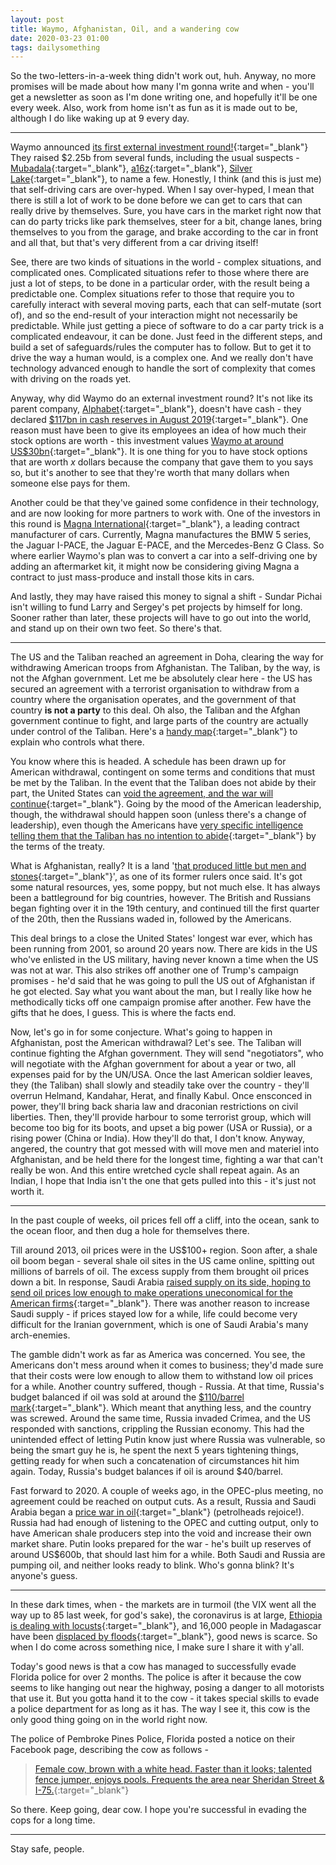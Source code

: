 ```yaml
---
layout: post
title: Waymo, Afghanistan, Oil, and a wandering cow
date: 2020-03-23 01:00 
tags: dailysomething
---
```


So the two-letters-in-a-week thing didn't work out, huh. Anyway, no more promises will be made about how many I'm gonna write and when - you'll get a newsletter as soon as I'm done writing one, and hopefully it'll be one every week. Also, work from home isn't as fun as it is made out to be, although I do like waking up at 9 every day.
 
__________________________________________
 
Waymo announced [its first external investment round!](https://blog.waymo.com/2020/03/waymo-raises-first-external-investment.html){:target="_blank"} They raised \$2.25b from several funds, including the usual suspects - [Mubadala](https://www.mubadala.com/){:target="_blank"}, [a16z](https://a16z.com/){:target="_blank"}, [Silver Lake](https://www.silverlake.com/?v=2){:target="_blank"}, to name a few. Honestly, I think (and this is just me) that self-driving cars are over-hyped. When I say over-hyped, I mean that there is still a lot of work to be done before we can get to cars that can really drive by themselves. Sure, you have cars in the market right now that can do party tricks like park themselves, steer for a bit, change lanes, bring themselves to you from the garage, and brake according to the car in front and all that, but that's very different from a car driving itself! 
 
See, there are two kinds of situations in the world - complex situations, and complicated ones. Complicated situations refer to those where there are just a lot of steps, to be done in a particular order, with the result being a predictable one. Complex situations refer to those that require you to carefully interact with several moving parts, each that can self-mutate (sort of), and so the end-result of your interaction might not necessarily be predictable. While just getting a piece of software to do a car party trick is a complicated endeavour, it can be done. Just feed in the different steps, and build a set of safeguards/rules the computer has to follow. But to get it to drive the way a human would, is a complex one. And we really don't have technology advanced enough to handle the sort of complexity that comes with driving on the roads yet. 
 
Anyway, why did Waymo do an external investment round? It's not like its parent company, [Alphabet](https://abc.xyz/){:target="_blank"}, doesn't have cash - they declared [\$117bn in cash reserves in August 2019](https://www.ft.com/content/332dd974-b349-11e9-8cb2-799a3a8cf37b){:target="_blank"}. One reason must have been to give its employees an idea of how much their stock options are worth - this investment values [Waymo at around US\$30bn](https://www.ft.com/content/ed8dc4ca-5eaf-11ea-b0ab-339c2307bcd4){:target="_blank"}. It is one thing for you to have stock options that are worth $x$ dollars because the company that gave them to you says so, but it's another to see that they're worth that many dollars when someone else pays for them. 
 
Another could be that they've gained some confidence in their technology, and are now looking for more partners to work with. One of the investors in this round is [Magna International](https://www.magna.com/){:target="_blank"}, a leading contract manufacturer of cars. Currently, Magna manufactures the BMW 5 series, the Jaguar I-PACE, the Jaguar E-PACE, and the Mercedes-Benz G Class. So where earlier Waymo's plan was to convert a car into a self-driving one by adding an aftermarket kit, it might now be considering giving Magna a contract to just mass-produce and install those kits in cars.   

And lastly, they may have raised this money to signal a shift - Sundar Pichai isn't willing to fund Larry and Sergey's pet projects by himself for long. Sooner rather than later, these projects will have to go out into the world, and stand up on their own two feet. So there's that.

__________________________________________

<b id="afghanistan"></b>
The US and the Taliban reached an agreement in Doha, clearing the way for withdrawing American troops from Afghanistan. The Taliban, by the way, is not the Afghan government. Let me be absolutely clear here - the US has secured an agreement with a terrorist organisation to withdraw from a country where the organisation operates, and the government of that country __is not a party__ to this deal. Oh also, the Taliban and the Afghan government continue to fight, and large parts of the country are actually under control of the Taliban. Here's a [handy map](https://www.aljazeera.com/indepth/interactive/2016/08/afghanistan-controls-160823083528213.html){:target="_blank"} to explain who controls what there.

You know where this is headed. A schedule has been drawn up for American withdrawal, contingent on some terms and conditions that must be met by the Taliban. In the event that the Taliban does not abide by their part, the United States can [void the agreement, and the war will continue](https://www.nytimes.com/2020/02/29/world/asia/us-taliban-deal.html){:target="_blank"}. Going by the mood of the American leadership, though, the withdrawal should happen soon (unless there's a change of leadership), even though the Americans have [very specific intelligence telling them that the Taliban has no intention to abide](https://www.nbcnews.com/politics/national-security/officials-u-s-has-persuasive-intel-taliban-does-not-intend-n1150051){:target="_blank"} by the terms of the treaty.

What is Afghanistan, really? It is a land '[that produced little but men and stones](https://books.google.co.in/books?id=ecd4XqxRjtAC&pg=PA15&lpg=PA15&dq=%22that+produced+little+but+men+and+stones%22&source=bl&ots=C9tVhgSTaA&sig=ACfU3U3eCBba01L07tGzkPo1dpZQTZAs-w&hl=en&sa=X&ved=2ahUKEwiI5_Wz_IjoAhVBX30KHTgvCmQQ6AEwA3oECAcQAQ#v=onepage&q=%22that%20produced%20little%20but%20men%20and%20stones%22&f=false){:target="_blank"}', as one of its former rulers once said. It's got some natural resources, yes, some poppy, but not much else. It has always been a battleground for big countries, however. The British and Russians began fighting over it in the 19th century, and continued till the first quarter of the 20th, then the Russians waded in, followed by the Americans. 

This deal brings to a close the United States' longest war ever, which has been running from 2001, so around 20 years now. There are kids in the US who've enlisted in the US military, having never known a time when the US was not at war. This also strikes off another one of Trump's campaign promises - he'd said that he was going to pull the US out of Afghanistan if he got elected. Say what you want about the man, but I really like how he methodically ticks off one campaign promise after another. Few have the gifts that he does, I guess. This is where the facts end.

Now, let's go in for some conjecture. What's going to happen in Afghanistan, post the American withdrawal? Let's see. The Taliban will continue fighting the Afghan government. They will send "negotiators", who will negotiate with the Afghan government for about a year or two, all expenses paid for by the UN/USA. Once the last American soldier leaves, they (the Taliban) shall slowly and steadily take over the country - they'll overrun Helmand, Kandahar, Herat, and finally Kabul. Once ensconced in power, they'll bring back sharia law and draconian restrictions on civil liberties. Then, they'll provide harbour to some terrorist group, which will become too big for its boots, and upset a big power (USA or Russia), or a rising power (China or India). How they'll do that, I don't know. Anyway, angered, the country that got messed with will move men and materiel into Afghanistan, and be held there for the longest time, fighting a war that can't really be won. And this entire wretched cycle shall repeat again. As an Indian, I hope that India isn't the one that gets pulled into this - it's just not worth it.  

__________________________________________

In the past couple of weeks, oil prices fell off a cliff, into the ocean, sank to the ocean floor, and then dug a hole for themselves there.

Till around 2013, oil prices were in the US\$100+ region. Soon after, a shale oil boom began - several shale oil sites in the US came online, spitting out millions of barrels of oil. The excess supply from them brought oil prices down a bit. In response, Saudi Arabia [raised supply on its side, hoping to send oil prices low enough to make operations uneconomical for the American firms](https://foreignpolicy.com/2014/12/18/why-would-the-saudis-crash-oil-markets-iran/){:target="_blank"}. There was another reason to increase Saudi supply - if prices stayed low for a while, life could become very difficult for the Iranian government, which is one of Saudi Arabia's many arch-enemies. 

The gamble didn't work as far as America was concerned. You see, the Americans don't mess around when it comes to business; they'd made sure that their costs were low enough to allow them to withstand low oil prices for a while. Another country suffered, though - Russia. At that time, Russia's budget balanced if oil was sold at around the [\$110/barrel mark](https://twitter.com/elinaribakova/status/1236755571656855559?s=20){:target="_blank"}. Which meant that anything less, and the country was screwed. Around the same time, Russia invaded Crimea, and the US responded with sanctions, crippling the Russian economy. This had the unintended effect of letting Putin know just where Russia was vulnerable, so being the smart guy he is, he spent the next 5 years tightening things, getting ready for when such a concatenation of circumstances hit him again. Today, Russia's budget balances if oil is around \$40/barrel.

Fast forward to 2020. A couple of weeks ago, in the OPEC-plus meeting, no agreement could be reached on output cuts. As a result, Russia and Saudi Arabia began a [price war in oil](https://www.ft.com/content/d700b71a-6122-11ea-b3f3-fe4680ea68b5){:target="_blank"} (petrolheads rejoice!). Russia had had enough of listening to the OPEC and cutting output, only to have American shale producers step into the void and increase their own market share. Putin looks prepared for the war - he's built up reserves of around US$600b, that should last him for a while. Both Saudi and Russia are pumping oil, and neither looks ready to blink. Who's gonna blink? It's anyone's guess.

__________________________________________

In these dark times, when - the markets are in turmoil (the VIX went all the way up to 85 last week, for god's sake), the coronavirus is at large, [Ethiopia is dealing with locusts](https://www.bbc.com/news/world-africa-51501832){:target="_blank"}, and 16,000 people in Madagascar have been [displaced by floods](https://www.aljazeera.com/news/2020/01/madagascar-floods-fears-hunger-malnourishment-200128105139695.html){:target="_blank"}, good news is scarce. So when I do come across something nice, I make sure I share it with y'all. 

Today's good news is that a cow has managed to successfully evade Florida police for over 2 months. The police is after it because the cow seems to like hanging out near the highway, posing a danger to all motorists that use it. But you gotta hand it to the cow - it takes special skills to evade a police department for as long as it has. The way I see it, this cow is the only good thing going on in the world right now. 

The police of Pembroke Pines Police, Florida posted a notice on their Facebook page, describing the cow as follows - 

> [Female cow, brown with a white head. Faster than it looks; talented fence jumper, enjoys pools. Frequents the area near Sheridan Street & I-75.](https://www.facebook.com/PembrokePinesPolice/posts/3146123245400576){:target="_blank"}


So there. Keep going, dear cow. I hope you're successful in evading the cops for a long time.  

____________________________________________  
  
Stay safe, people.